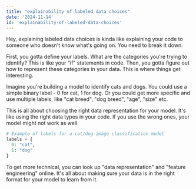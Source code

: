 ```yaml
---
title: "explainability of labeled data choices"
date: '2024-11-14'
id: 'explainability-of-labeled-data-choices'
---
```


Hey, explaining labeled data choices is kinda like explaining your code to someone who doesn't know what's going on. You need to break it down. 

First, you gotta define your labels.  What are the categories you're trying to identify? This is like your "if" statements in code.  Then, you gotta figure out how to represent these categories in your data. This is where things get interesting. 

Imagine you're building a model to identify cats and dogs. You could use a simple binary label -  0 for cat, 1 for dog. Or you could get more specific and use multiple labels, like "cat breed", "dog breed", "age", "size" etc. 

This is all about choosing the right data representation for your model. It's like using the right data types in your code. If you use the wrong ones, your model might not work as well.

```python
# Example of labels for a cat/dog image classification model
labels = {
  0: "cat",
  1: "dog"
}
```

To get more technical, you can look up "data representation" and "feature engineering" online.  It's all about making sure your data is in the right format for your model to learn from it.
